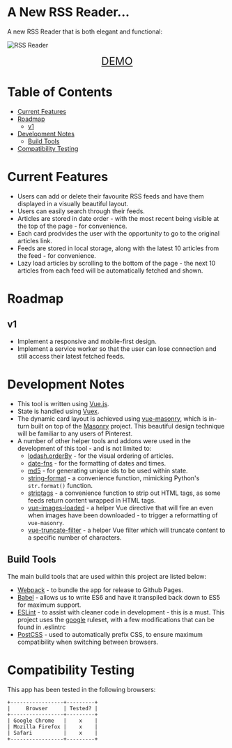 # A New RSS Reader...

A new RSS Reader that is both elegant and functional:

![RSS Reader](https://image.ibb.co/jLeHg7/Screen_Shot_2018_05_05_at_16_33_23.png)

<span style="font-size: 1.5rem; color: #56616c; display: block; text-align: center;">[DEMO](https://jamiemcl001.github.io/rss-feed/dist/)</span>

# Table of Contents
* [Current Features](#current-features)
* [Roadmap](#roadmap)
    * [v1](#v1)
* [Development Notes](#development-notes)
    * [Build Tools](#build-tools)
* [Compatibility Testing](#compatibility-testing)

# Current Features

* Users can add or delete their favourite RSS feeds and have them displayed in a visually beautiful layout.
* Users can easily search through their feeds.
* Articles are stored in date order - with the most recent being visible at the top of the page - for convenience.
* Each card prodvides the user with the opportunity to go to the original articles link.
* Feeds are stored in local storage, along with the latest 10 articles from the feed - for convenience.
* Lazy load articles by scrolling to the bottom of the page - the next 10 articles from each feed will be automatically fetched and shown.

# Roadmap

## v1
* Implement a responsive and mobile-first design.
* Implement a service worker so that the user can lose connection and still access their latest fetched feeds.

# Development Notes

* This tool is written using [Vue.js](https://github.com/vuejs/vue).
* State is handled using [Vuex](https://github.com/vuejs/vuex).
* The dynamic card layout is achieved using [vue-masonry](https://github.com/shershen08/vue-masonry), which is in-turn built on top of the [Masonry](https://masonry.desandro.com/) project. This beautiful design technique will be familiar to any users of Pinterest.
* A number of other helper tools and addons were used in the development of this tool - and is not limited to:
    * [lodash.orderBy](https://www.npmjs.com/package/lodash.orderby) - for the visual ordering of articles.
    * [date-fns](https://date-fns.org/) - for the formatting of dates and times.
    * [md5](https://www.npmjs.com/package/md5) - for generating unique ids to be used within state.
    * [string-format](https://www.npmjs.com/package/string-format) - a convenience function, mimicking Python's `str.format()` function.
    * [striptags](https://www.npmjs.com/package/striptags) - a convenience function to strip out HTML tags, as some feeds return content wrapped in HTML tags.
    * [vue-images-loaded](https://www.npmjs.com/package/vue-images-loaded) - a helper Vue directive that will fire an even when images have been downloaded - to trigger a reformatting of `vue-masonry`.
    * [vue-truncate-filter](https://www.npmjs.com/package/vue-truncate-filter) - a helper Vue filter which will truncate content to a specific number of characters.
    
## Build Tools

The main build tools that are used within this project are listed below:
* [Webpack](https://webpack.js.org/) - to bundle the app for release to Github Pages.
* [Babel](https://babeljs.io/) - allows us to write ES6 and have it transpiled back down to ES5 for maximum support.
* [ESLint](https://eslint.org/) - to assist with cleaner code in development - this is a must. This project uses the [google](https://github.com/google/eslint-config-google) ruleset, with a few modifications that can be found in .eslintrc
* [PostCSS](http://postcss.org/) - used to automatically prefix CSS, to ensure maximum compatibility when switching between browsers.

# Compatibility Testing

This app has been tested in the following browsers:

```
+-----------------+---------+
|     Browser     | Tested? |
+-----------------+---------+
| Google Chrome   |    x    |
| Mozilla Firefox |    x    |
| Safari          |    x    |
+-----------------+---------+
```